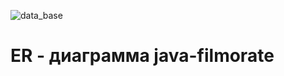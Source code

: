 ![data_base](https://github.com/Deathriot/java-filmorate/assets/127441142/40469bb2-37a6-4ecc-8286-f721391cbac6)


# ER - диаграмма java-filmorate
